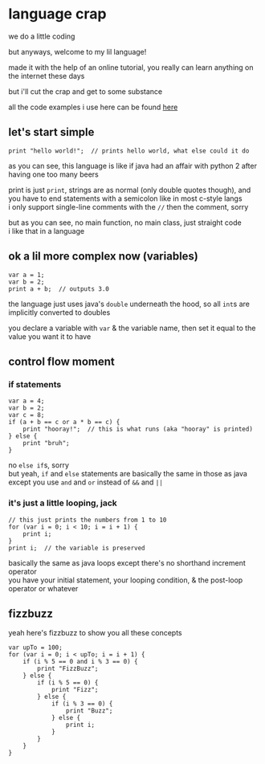 # language crap
we do a little coding

but anyways, welcome to my lil language!

made it with the help of an online tutorial, you really can learn anything
on the internet these days

but i'll cut the crap and get to some substance

all the code examples i use here can be found
[here](/src/io/github/sanspapyrus683/prog/examples)

## let's start simple
```
print "hello world!";  // prints hello world, what else could it do
```
as you can see, this language is like if java had an affair with python 2
after having one too many beers

print is just `print`, strings are as normal (only double quotes though),
and you have to end statements with a semicolon like in most c-style langs  
i only support single-line comments with the `//` then the comment, sorry

but as you can see, no main function, no main class, just straight code  
i like that in a language

## ok a lil more complex now (variables)
```
var a = 1;
var b = 2;
print a + b;  // outputs 3.0
```
the language just uses java's `double` underneath the hood, so all `int`s
are implicitly converted to doubles

you declare a variable with `var` & the variable name, then set it equal to
the value you want it to have

## control flow moment
### if statements
```
var a = 4;
var b = 2;
var c = 8;
if (a + b == c or a * b == c) {
    print "hooray!";  // this is what runs (aka "hooray" is printed)
} else {
    print "bruh";
}
```
no `else if`s, sorry  
but yeah, `if` and `else` statements are basically the same in those
as java except you use `and` and `or` instead of `&&` and `||`

### it's just a little looping, jack
```
// this just prints the numbers from 1 to 10
for (var i = 0; i < 10; i = i + 1) {
    print i;
}
print i;  // the variable is preserved
```
basically the same as java loops except there's no shorthand increment operator  
you have your initial statement, your looping condition, & the post-loop
operator or whatever

## fizzbuzz
yeah here's fizzbuzz to show you all these concepts
```
var upTo = 100;
for (var i = 0; i < upTo; i = i + 1) {
    if (i % 5 == 0 and i % 3 == 0) {
        print "FizzBuzz";
    } else {
        if (i % 5 == 0) {
            print "Fizz";
        } else {
            if (i % 3 == 0) {
                print "Buzz";
            } else {
                print i;
            }
        }
    }
}
```
